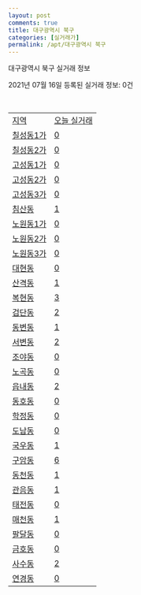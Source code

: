 ```yaml
---
layout: post
comments: true
title: 대구광역시 북구
categories: [실거래가]
permalink: /apt/대구광역시 북구
---
```


대구광역시 북구 실거래 정보

2021년 07월 16일 등록된 실거래 정보: 0건

<script type="text/javascript">
  google.charts.load('current', {'packages':['corechart']});
  google.charts.setOnLoadCallback(drawChart);

  function drawChart() {
    var data = google.visualization.arrayToDataTable([['거래일', '매매', '전월세', '전매'], ['20-07', 286, 220, 48], ['20-08', 616, 404, 122], ['20-09', 723, 337, 86], ['20-10', 872, 412, 75], ['20-11', 1566, 453, 264], ['20-12', 1022, 455, 44], ['21-01', 568, 299, 23], ['21-02', 507, 309, 24], ['21-03', 519, 381, 96], ['21-04', 469, 323, 38], ['21-05', 537, 297, 39], ['21-06', 429, 202, 11], ['21-07', 42, 92, 5]]);

    var options = {
      title: '최근 1년간 유형별 거래량 추이',
      legend: { position: 'bottom' }
    };

    var chart = new google.visualization.LineChart(document.getElementById('columnchart_material'));
    chart.draw(data, (options));
  }
</script>

<div id="columnchart_material" style="width: 95%; margin-left: -35px"></div>
<br>
<table class="sortable">
  <tr>
    <td><a href="#">지역</a></td>
    <td><a href="#">오늘 실거래</a></td>
  </tr>

  
  <tr class="item">
    <td><a href="대구광역시 북구 칠성동1가">칠성동1가</a></td>
    <td><a href="대구광역시 북구 칠성동1가">0</a></td>
  </tr>
    

  <tr class="item">
    <td><a href="대구광역시 북구 칠성동2가">칠성동2가</a></td>
    <td><a href="대구광역시 북구 칠성동2가">0</a></td>
  </tr>
    

  <tr class="item">
    <td><a href="대구광역시 북구 고성동1가">고성동1가</a></td>
    <td><a href="대구광역시 북구 고성동1가">0</a></td>
  </tr>
    

  <tr class="item">
    <td><a href="대구광역시 북구 고성동2가">고성동2가</a></td>
    <td><a href="대구광역시 북구 고성동2가">0</a></td>
  </tr>
    

  <tr class="item">
    <td><a href="대구광역시 북구 고성동3가">고성동3가</a></td>
    <td><a href="대구광역시 북구 고성동3가">0</a></td>
  </tr>
    

  <tr class="item">
    <td><a href="대구광역시 북구 침산동">침산동</a></td>
    <td><a href="대구광역시 북구 침산동">1</a></td>
  </tr>
    

  <tr class="item">
    <td><a href="대구광역시 북구 노원동1가">노원동1가</a></td>
    <td><a href="대구광역시 북구 노원동1가">0</a></td>
  </tr>
    

  <tr class="item">
    <td><a href="대구광역시 북구 노원동2가">노원동2가</a></td>
    <td><a href="대구광역시 북구 노원동2가">0</a></td>
  </tr>
    

  <tr class="item">
    <td><a href="대구광역시 북구 노원동3가">노원동3가</a></td>
    <td><a href="대구광역시 북구 노원동3가">0</a></td>
  </tr>
    

  <tr class="item">
    <td><a href="대구광역시 북구 대현동">대현동</a></td>
    <td><a href="대구광역시 북구 대현동">0</a></td>
  </tr>
    

  <tr class="item">
    <td><a href="대구광역시 북구 산격동">산격동</a></td>
    <td><a href="대구광역시 북구 산격동">1</a></td>
  </tr>
    

  <tr class="item">
    <td><a href="대구광역시 북구 복현동">복현동</a></td>
    <td><a href="대구광역시 북구 복현동">3</a></td>
  </tr>
    

  <tr class="item">
    <td><a href="대구광역시 북구 검단동">검단동</a></td>
    <td><a href="대구광역시 북구 검단동">2</a></td>
  </tr>
    

  <tr class="item">
    <td><a href="대구광역시 북구 동변동">동변동</a></td>
    <td><a href="대구광역시 북구 동변동">1</a></td>
  </tr>
    

  <tr class="item">
    <td><a href="대구광역시 북구 서변동">서변동</a></td>
    <td><a href="대구광역시 북구 서변동">2</a></td>
  </tr>
    

  <tr class="item">
    <td><a href="대구광역시 북구 조야동">조야동</a></td>
    <td><a href="대구광역시 북구 조야동">0</a></td>
  </tr>
    

  <tr class="item">
    <td><a href="대구광역시 북구 노곡동">노곡동</a></td>
    <td><a href="대구광역시 북구 노곡동">0</a></td>
  </tr>
    

  <tr class="item">
    <td><a href="대구광역시 북구 읍내동">읍내동</a></td>
    <td><a href="대구광역시 북구 읍내동">2</a></td>
  </tr>
    

  <tr class="item">
    <td><a href="대구광역시 북구 동호동">동호동</a></td>
    <td><a href="대구광역시 북구 동호동">0</a></td>
  </tr>
    

  <tr class="item">
    <td><a href="대구광역시 북구 학정동">학정동</a></td>
    <td><a href="대구광역시 북구 학정동">0</a></td>
  </tr>
    

  <tr class="item">
    <td><a href="대구광역시 북구 도남동">도남동</a></td>
    <td><a href="대구광역시 북구 도남동">0</a></td>
  </tr>
    

  <tr class="item">
    <td><a href="대구광역시 북구 국우동">국우동</a></td>
    <td><a href="대구광역시 북구 국우동">1</a></td>
  </tr>
    

  <tr class="item">
    <td><a href="대구광역시 북구 구암동">구암동</a></td>
    <td><a href="대구광역시 북구 구암동">6</a></td>
  </tr>
    

  <tr class="item">
    <td><a href="대구광역시 북구 동천동">동천동</a></td>
    <td><a href="대구광역시 북구 동천동">1</a></td>
  </tr>
    

  <tr class="item">
    <td><a href="대구광역시 북구 관음동">관음동</a></td>
    <td><a href="대구광역시 북구 관음동">1</a></td>
  </tr>
    

  <tr class="item">
    <td><a href="대구광역시 북구 태전동">태전동</a></td>
    <td><a href="대구광역시 북구 태전동">0</a></td>
  </tr>
    

  <tr class="item">
    <td><a href="대구광역시 북구 매천동">매천동</a></td>
    <td><a href="대구광역시 북구 매천동">1</a></td>
  </tr>
    

  <tr class="item">
    <td><a href="대구광역시 북구 팔달동">팔달동</a></td>
    <td><a href="대구광역시 북구 팔달동">0</a></td>
  </tr>
    

  <tr class="item">
    <td><a href="대구광역시 북구 금호동">금호동</a></td>
    <td><a href="대구광역시 북구 금호동">0</a></td>
  </tr>
    

  <tr class="item">
    <td><a href="대구광역시 북구 사수동">사수동</a></td>
    <td><a href="대구광역시 북구 사수동">2</a></td>
  </tr>
    

  <tr class="item">
    <td><a href="대구광역시 북구 연경동">연경동</a></td>
    <td><a href="대구광역시 북구 연경동">0</a></td>
  </tr>
    


</table>


    